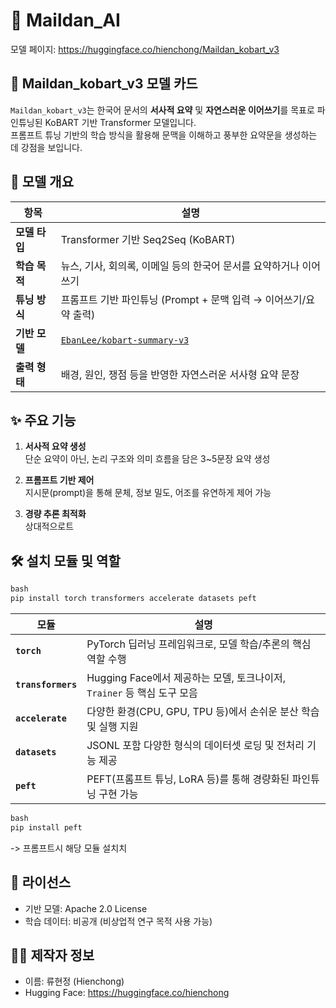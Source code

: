 # 🤖 Maildan_AI

모델 페이지: https://huggingface.co/hienchong/Maildan_kobart_v3

## 📘 Maildan_kobart_v3 모델 카드

`Maildan_kobart_v3`는 한국어 문서의 **서사적 요약** 및 **자연스러운 이어쓰기**를 목표로 파인튜닝된 KoBART 기반 Transformer 모델입니다.  
프롬프트 튜닝 기반의 학습 방식을 활용해 문맥을 이해하고 풍부한 요약문을 생성하는 데 강점을 보입니다.



## 🧠 모델 개요

| 항목 | 설명 |
|------|------|
| **모델 타입** | Transformer 기반 Seq2Seq (KoBART) |
| **학습 목적** | 뉴스, 기사, 회의록, 이메일 등의 한국어 문서를 요약하거나 이어쓰기 |
| **튜닝 방식** | 프롬프트 기반 파인튜닝 (Prompt + 문맥 입력 → 이어쓰기/요약 출력) |
| **기반 모델** | [`EbanLee/kobart-summary-v3`](https://huggingface.co/EbanLee/kobart-summary-v3) |
| **출력 형태** | 배경, 원인, 쟁점 등을 반영한 자연스러운 서사형 요약 문장 |



## ✨ 주요 기능

1. **서사적 요약 생성**  
   단순 요약이 아닌, 논리 구조와 의미 흐름을 담은 3~5문장 요약 생성

2. **프롬프트 기반 제어**  
   지시문(prompt)을 통해 문체, 정보 밀도, 어조를 유연하게 제어 가능

3. **경량 추론 최적화**  
   상대적으로트

## 🛠️ 설치 모듈 및 역할

```python
bash
pip install torch transformers accelerate datasets peft
```

| 모듈                 | 설명                                                  |
| ------------------ | --------------------------------------------------- |
| **`torch`**        | PyTorch 딥러닝 프레임워크로, 모델 학습/추론의 핵심 역할 수행              |
| **`transformers`** | Hugging Face에서 제공하는 모델, 토크나이저, `Trainer` 등 핵심 도구 모음 |
| **`accelerate`**   | 다양한 환경(CPU, GPU, TPU 등)에서 손쉬운 분산 학습 및 실행 지원         |
| **`datasets`**     | JSONL 포함 다양한 형식의 데이터셋 로딩 및 전처리 기능 제공                |
| **`peft`**         | PEFT(프롬프트 튜닝, LoRA 등)를 통해 경량화된 파인튜닝 구현 가능           |


```python
bash
pip install peft
```
-> 프롬프트시 해당 모듈 설치치

## 📄 라이선스

- 기반 모델: Apache 2.0 License
- 학습 데이터: 비공개 (비상업적 연구 목적 사용 가능)

## 🙋‍♀️ 제작자 정보

- 이름: 류현정 (Hienchong)
- Hugging Face: https://huggingface.co/hienchong
